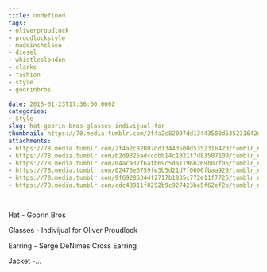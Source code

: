 ```yaml
---
title: undefined
tags:
- oliverproudlock
- proudlockstyle
- madeinchelsea
- diesel
- whistleslondon
- clarks
- fashion
- style
- goorinbros

date: 2015-01-23T17:36:00.000Z
categories:
- Style
slug: hat-goorin-bros-glasses-indivijual-for
thumbnail: https://78.media.tumblr.com/2f4a2c82097dd13443500d535231642d/tumblr_nin4q9V4SW1rhrm24o2_1280.jpg
attachments:
- https://78.media.tumblr.com/2f4a2c82097dd13443500d535231642d/tumblr_nin4q9V4SW1rhrm24o2_1280.jpg
- https://78.media.tumblr.com/b2d9325adccdbb14c1021f7d83507100/tumblr_nin4q9V4SW1rhrm24o3_1280.jpg
- https://78.media.tumblr.com/04aca37f6afb69c5da1196b269b07f06/tumblr_nin4q9V4SW1rhrm24o4_1280.jpg
- https://78.media.tumblr.com/02476e6759fe3b5d21d7f0606fbaa929/tumblr_nin4q9V4SW1rhrm24o1_1280.jpg
- https://78.media.tumblr.com/9f69286344f2717b1835c772e11f7726/tumblr_nin4q9V4SW1rhrm24o6_1280.jpg
- https://78.media.tumblr.com/cdc43911f0252b9c927423be5f62ef2b/tumblr_nin4q9V4SW1rhrm24o5_1280.jpg

---
```


Hat - Goorin Bros 

  Glasses - Indivijual for Oliver Proudlock 

  Earring - Serge DeNimes Cross Earring 

  Jacket -...
